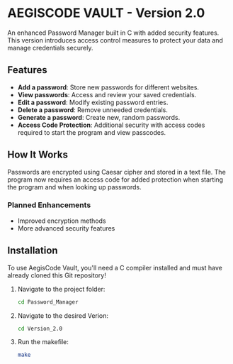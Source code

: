 # AEGISCODE VAULT - Version 2.0

An enhanced Password Manager built in C with added security features. This version introduces access control measures to protect your data and manage credentials securely.

## Features
- **Add a password**: Store new passwords for different websites.
- **View passwords**: Access and review your saved credentials.
- **Edit a password**: Modify existing password entries.
- **Delete a password**: Remove unneeded credentials.
- **Generate a password**: Create new, random passwords.
- **Access Code Protection**: Additional security with access codes required to start the program and view passcodes.

## How It Works
Passwords are encrypted using Caesar cipher and stored in a text file. The program now requires an access code for added protection when starting the program and when looking up passwords.

### Planned Enhancements
- Improved encryption methods
- More advanced security features

## Installation
To use AegisCode Vault, you'll need a C compiler installed and must have already cloned this Git repository!
1. Navigate to the project folder:
    ```bash
    cd Password_Manager
    ```
2. Navigate to the desired Verion:
    ```bash
    cd Version_2.0
    ```
3. Run the makefile:
    ```bash
    make
    ```
